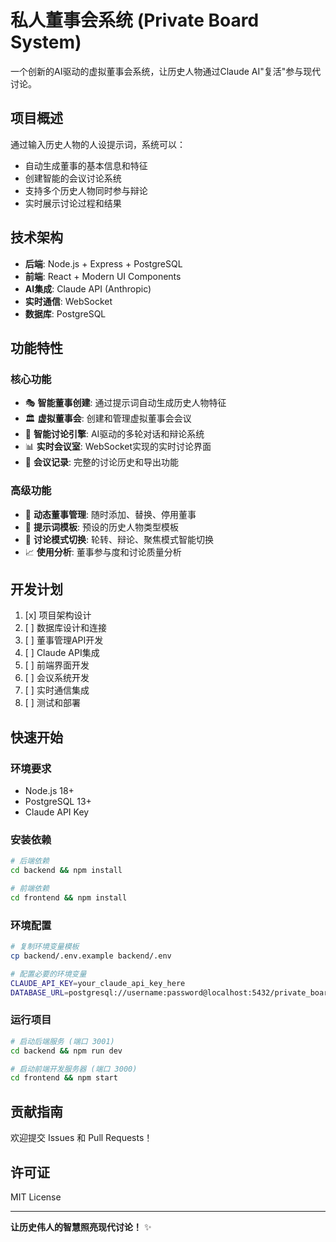 # 私人董事会系统 (Private Board System)

一个创新的AI驱动的虚拟董事会系统，让历史人物通过Claude AI"复活"参与现代讨论。

## 项目概述

通过输入历史人物的人设提示词，系统可以：
- 自动生成董事的基本信息和特征
- 创建智能的会议讨论系统
- 支持多个历史人物同时参与辩论
- 实时展示讨论过程和结果

## 技术架构

- **后端**: Node.js + Express + PostgreSQL
- **前端**: React + Modern UI Components  
- **AI集成**: Claude API (Anthropic)
- **实时通信**: WebSocket
- **数据库**: PostgreSQL

## 功能特性

### 核心功能
- 🎭 **智能董事创建**: 通过提示词自动生成历史人物特征
- 🏛️ **虚拟董事会**: 创建和管理虚拟董事会会议
- 💬 **智能讨论引擎**: AI驱动的多轮对话和辩论系统
- 📊 **实时会议室**: WebSocket实现的实时讨论界面
- 📁 **会议记录**: 完整的讨论历史和导出功能

### 高级功能
- 🔄 **动态董事管理**: 随时添加、替换、停用董事
- 📝 **提示词模板**: 预设的历史人物类型模板
- 🎯 **讨论模式切换**: 轮转、辩论、聚焦模式智能切换
- 📈 **使用分析**: 董事参与度和讨论质量分析

## 开发计划

1. [x] 项目架构设计
2. [ ] 数据库设计和连接
3. [ ] 董事管理API开发
4. [ ] Claude API集成
5. [ ] 前端界面开发
6. [ ] 会议系统开发
7. [ ] 实时通信集成
8. [ ] 测试和部署

## 快速开始

### 环境要求
- Node.js 18+
- PostgreSQL 13+
- Claude API Key

### 安装依赖
```bash
# 后端依赖
cd backend && npm install

# 前端依赖  
cd frontend && npm install
```

### 环境配置
```bash
# 复制环境变量模板
cp backend/.env.example backend/.env

# 配置必要的环境变量
CLAUDE_API_KEY=your_claude_api_key_here
DATABASE_URL=postgresql://username:password@localhost:5432/private_board
```

### 运行项目
```bash
# 启动后端服务 (端口 3001)
cd backend && npm run dev

# 启动前端开发服务器 (端口 3000)
cd frontend && npm start
```

## 贡献指南

欢迎提交 Issues 和 Pull Requests！

## 许可证

MIT License

---

**让历史伟人的智慧照亮现代讨论！** ✨